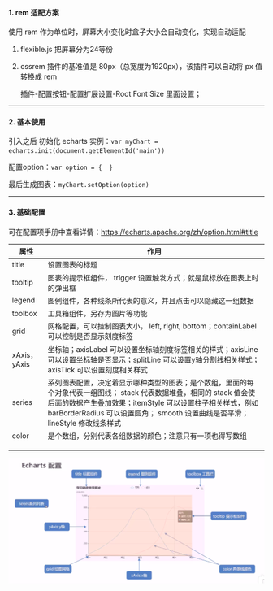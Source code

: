 #### 1. rem 适配方案

使用 rem 作为单位时，屏幕大小变化时盒子大小会自动变化，实现自动适配

1. flexible.js 把屏幕分为24等份

2. cssrem 插件的基准值是 80px（总宽度为1920px），该插件可以自动将 px 值转换成 rem 

   插件-配置按钮-配置扩展设置-Root Font Size 里面设置；

---

#### 2. 基本使用

引入之后 初始化 echarts 实例：`var myChart = echarts.init(document.getElementId('main'))`

配置option：`var option = {  }`

最后生成图表：`myChart.setOption(option)`

---

#### 3. 基础配置

可在配置项手册中查看详情：https://echarts.apache.org/zh/option.html#title

| 属性         | 作用                                                         |
| ------------ | ------------------------------------------------------------ |
| title        | 设置图表的标题                                               |
| tooltip      | 图表的提示框组件， trigger 设置触发方式；就是鼠标放在图表上时的弹出框 |
| legend       | 图例组件，各种线条所代表的意义，并且点击可以隐藏这一组数据   |
| toolbox      | 工具箱组件，另存为图片等功能                                 |
| grid         | 网格配置，可以控制图表大小， left, right, bottom；containLabel 可以控制是否显示刻度标签 |
| xAxis，yAxis | 坐标轴；axisLabel 可以设置坐标轴刻度标签相关的样式；axisLine 可以设置坐标轴是否显示；splitLine 可以设置y轴分割线相关样式；axisTick 可以设置刻度相关样式 |
| series       | 系列图表配置，决定着显示哪种类型的图表；是个数组，里面的每个对象代表一组图线； stack 代表数据堆叠，相同的 stack 值会使后面的数据产生叠加效果；itemStyle 可以设置柱子相关样式，例如 barBorderRadius 可以设置圆角； smooth 设置曲线是否平滑；lineStyle 修改线条样式 |
| color        | 是个数组，分别代表各组数据的颜色；注意只有一项也得写数组     |
|              |                                                              |
|              |                                                              |
|              |                                                              |



![image-20220710215657154](image-20220710215657154.png)
